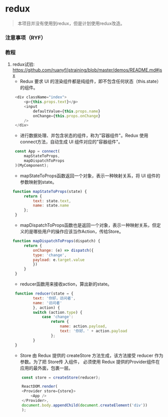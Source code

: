 # redux
> 本项目并没有使用到redux，但是计划使用redux改造。

### 注意事项（RYF）



### 教程
1. redux试验:  
   https://github.com/ruanyf/jstraining/blob/master/demos/README.md#jsx  
   - Redux 要求 UI 的渲染组件都是纯组件，即不包含任何状态（this.state）的组件。
   ```javascript
    <div className="index">
        <p>{this.props.text}</p>
        <input
            defaultValue={this.props.name}
            onChange={this.props.onChange}
        />
    </div>
   ```
   - 进行数据处理、并包含状态的组件，称为"容器组件"。Redux 使用connect方法，自动生成 UI 组件对应的"容器组件"。
   ```javascript
    const App = connect(
        mapStateToProps,
        mapDispatchToProps
    )(MyComponent);
   ```
   - mapStateToProps函数返回一个对象，表示一种映射关系，将 UI 组件的参数映射到state。
   ```javascript
   function mapStateToProps(state) {
        return {
            text: state.text,
            name: state.name
        };
    }
   ```
   - mapDispatchToProps函数也是返回一个对象，表示一种映射关系，但定义的是哪些用户的操作应该当作Action，传给Store。
   ```javascript
   function mapDispatchToProps(dispatch) {
        return {
            onChange: (e) => dispatch({
            type: 'change',
            payload: e.target.value
            })
        }
    }
   ```
   - reducer函数用来接收action，算出新的state。
   ```javascript
    function reducer(state = {
            text: '你好，访问者',
            name: '访问者'
            }, action) {
            switch (action.type) {
                case 'change':
                    return {
                        name: action.payload,
                        text: '你好，' + action.payload
                    };
            }
    }
    ```  
    - Store 由 Redux 提供的 createStore 方法生成，该方法接受 reducer 作为参数。为了把 Store传 入组件，
    必须使用 Redux 提供的Provider组件在应用的最外面，包裹一层。
    ```javascript
        const store = createStore(reducer);

        ReactDOM.render(
        <Provider store={store}>
            <App />
        </Provider>,
        document.body.appendChild(document.createElement('div'))
        );
    ```
